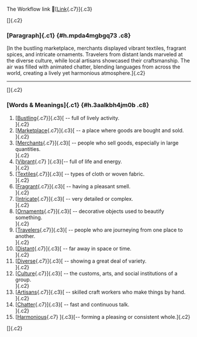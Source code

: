 The Workflow link
👏[[Link](https://www.google.com/url?q=http://www.google.com&sa=D&source=editors&ust=1757290642759319&usg=AOvVaw34d32Zu1D260bGKivujSSs){.c7}]{.c3}

[]{.c2}

### [Paragraph]{.c1} {#h.mpda4mgbgq73 .c8}

[In the bustling marketplace, merchants displayed vibrant textiles,
fragrant spices, and intricate ornaments. Travelers from distant lands
marveled at the diverse culture, while local artisans showcased their
craftsmanship. The air was filled with animated chatter, blending
languages from across the world, creating a lively yet harmonious
atmosphere.]{.c2}

------------------------------------------------------------------------

[]{.c2}

### [Words & Meanings]{.c1} {#h.3aalkbh4jm0b .c8}

1.  [[Bustling](https://www.google.com/url?q=http://www.google.com&sa=D&source=editors&ust=1757290642760117&usg=AOvVaw2m_sPwoUbF4EURR8neFx0b){.c7}]{.c3}[ --
    full of lively activity.\
    ]{.c2}
2.  [[Marketplace](https://www.google.com/url?q=http://www.google.com&sa=D&source=editors&ust=1757290642760307&usg=AOvVaw0JmPdfiAiLc77wKi4BETb7){.c7}]{.c3}[ --
    a place where goods are bought and sold.\
    ]{.c2}
3.  [[Merchants](https://www.google.com/url?q=http://www.google.com&sa=D&source=editors&ust=1757290642760496&usg=AOvVaw1dkoBIZUkqzuWaJDIFWMYq){.c7}]{.c3}[ --
    people who sell goods, especially in large quantities.\
    ]{.c2}
4.  [[Vibrant](https://www.google.com/url?q=http://www.google.com&sa=D&source=editors&ust=1757290642760654&usg=AOvVaw3XjyNc6F5ehAJ1ZH65CdoL){.c7}
    ]{.c3}[-- full of life and energy.\
    ]{.c2}
5.  [[Textiles](https://www.google.com/url?q=http://www.google.com&sa=D&source=editors&ust=1757290642760799&usg=AOvVaw2rRBwQNhBQjxMzwUqoFD4p){.c7}]{.c3}[ --
    types of cloth or woven fabric.\
    ]{.c2}
6.  [[Fragrant](https://www.google.com/url?q=http://www.google.com&sa=D&source=editors&ust=1757290642760930&usg=AOvVaw0hCtj9B8CcHMfhZkZ_zRJX){.c7}]{.c3}[ --
    having a pleasant smell.\
    ]{.c2}
7.  [[Intricate](https://www.google.com/url?q=http://www.google.com&sa=D&source=editors&ust=1757290642761058&usg=AOvVaw0C1WAf9hHgnsA7yz2o4-3N){.c7}]{.c3}[ --
    very detailed or complex.\
    ]{.c2}
8.  [[Ornaments](https://www.google.com/url?q=http://www.google.com&sa=D&source=editors&ust=1757290642761182&usg=AOvVaw36-UPjW5knXCHMyQsIl3Tn){.c7}]{.c3}[ --
    decorative objects used to beautify something.\
    ]{.c2}
9.  [[Travelers](https://www.google.com/url?q=http://www.google.com&sa=D&source=editors&ust=1757290642761319&usg=AOvVaw3RAtut86O_c7ahDSTl1Flx){.c7}]{.c3}[ --
    people who are journeying from one place to another.\
    ]{.c2}
10. [[Distant](https://www.google.com/url?q=http://www.google.com&sa=D&source=editors&ust=1757290642761458&usg=AOvVaw269UF0upfdiBPoyTc1Ym0k){.c7}]{.c3}[ --
    far away in space or time.\
    ]{.c2}
11. [[Diverse](https://www.google.com/url?q=http://www.google.com&sa=D&source=editors&ust=1757290642761592&usg=AOvVaw1ofvSRy-0qkW5L1cWTDGff){.c7}]{.c3}[ --
    showing a great deal of variety.\
    ]{.c2}
12. [[Culture](https://www.google.com/url?q=http://www.google.com&sa=D&source=editors&ust=1757290642761709&usg=AOvVaw2cQgPyhNva_tdpCHJZtPvK){.c7}]{.c3}[ --
    the customs, arts, and social institutions of a group.\
    ]{.c2}
13. [[Artisans](https://www.google.com/url?q=http://www.google.com&sa=D&source=editors&ust=1757290642761847&usg=AOvVaw0_yrfGiDRiaTiTUWSaxoKj){.c7}]{.c3}[ --
    skilled craft workers who make things by hand.\
    ]{.c2}
14. [[Chatter](https://www.google.com/url?q=http://www.google.com&sa=D&source=editors&ust=1757290642762000&usg=AOvVaw0v_UVLyPZmaJIQd5-sGROJ){.c7}]{.c3}[ --
    fast and continuous talk.\
    ]{.c2}
15. [[Harmonious](https://www.google.com/url?q=http://www.google.com&sa=D&source=editors&ust=1757290642762124&usg=AOvVaw1zBvWrnP4xYLaL6zt_64d0){.c7}
    ]{.c3}[-- forming a pleasing or consistent whole.]{.c2}

[]{.c2}
